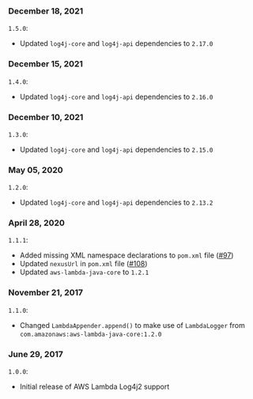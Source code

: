 ### December 18, 2021
`1.5.0`:
- Updated `log4j-core` and `log4j-api` dependencies to `2.17.0`

### December 15, 2021
`1.4.0`:
- Updated `log4j-core` and `log4j-api` dependencies to `2.16.0`

### December 10, 2021
`1.3.0`:
- Updated `log4j-core` and `log4j-api` dependencies to `2.15.0`

### May 05, 2020
`1.2.0`:
- Updated `log4j-core` and `log4j-api` dependencies to `2.13.2`

### April 28, 2020
`1.1.1`:
- Added missing XML namespace declarations to `pom.xml` file ([#97](https://github.com/aws/aws-lambda-java-libs/issues/97))
- Updated `nexusUrl` in `pom.xml` file ([#108](https://github.com/aws/aws-lambda-java-libs/issues/108))
- Updated `aws-lambda-java-core` to `1.2.1`

### November 21, 2017
`1.1.0`:
- Changed `LambdaAppender.append()` to make use of `LambdaLogger` from `com.amazonaws:aws-lambda-java-core:1.2.0`

### June 29, 2017
`1.0.0`:
- Initial release of AWS Lambda Log4j2 support